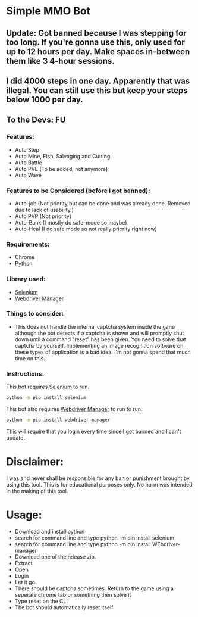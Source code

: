 # Simple MMO Bot

## Update: Got banned because I was stepping for too long. If you're gonna use this, only used for up to 12 hours per day. Make spaces in-between them like 3 4-hour sessions.
## I did 4000 steps in one day. Apparently that was illegal. You can still use this but keep your steps below 1000 per day.

## To the Devs: FU

### Features:
- Auto Step
- Auto Mine, Fish, Salvaging and Cutting
- Auto Battle
- Auto PVE (To be added, not anymore)
- Auto Wave

### Features to be Considered (before I got banned):
- Auto-job (Not priority but can be done and was already done. Removed due to lack of usability.)
- Auto PVP (Not priority)
- Auto-Bank (I mostly do safe-mode so maybe)
- Auto-Heal (I do safe mode so not really priority right now)

### Requirements:
- Chrome
- Python

### Library used:
- [Selenium](https://github.com/SeleniumHQ/selenium)
- [Webdriver Manager](https://github.com/SergeyPirogov/webdriver_manager)

### Things to consider:
- This does not handle the internal captcha system inside the gane although the bot detects if a captcha is shown and will promptly shut down until a command "reset" has been given. You need to solve that captcha by yourself. Implementing an image recognition software on these types of application is a bad idea. I'm not gonna spend that much time on this.

### Instructions:
This bot requires [Selenium](https://github.com/SeleniumHQ/selenium) to run.
```sh
python -m pip install selenium
```

This bot also requires [Webdriver Manager](https://github.com/SergeyPirogov/webdriver_manager) to run to run.
```sh
python -m pip install webdriver-manager
```

This will require that you login every time since I got banned and I can't update.

# Disclaimer:
I was and never shall be responsible for any ban or punishment brought by using this tool. This is for educational purposes only. No harm was intended in the making of this tool.

# Usage:
- Download and install python
- search for command line and type python -m pin install selenium
- search for command line and type python -m pin install WEbdriver-manager
- Download one of the release zip.
- Extract
- Open
- Login
- Let it go.
- There should be captcha sometimes. Return to the game using a seperate chrome tab or something then solve it
- Type reset on the CLI
- The bot should automatically reset itself
